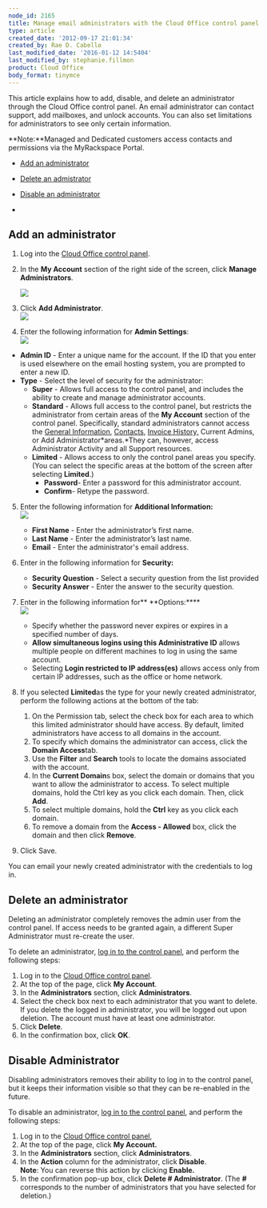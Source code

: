 ```yaml
---
node_id: 2165
title: Manage email administrators with the Cloud Office control panel
type: article
created_date: '2012-09-17 21:01:34'
created_by: Rae D. Cabello
last_modified_date: '2016-01-12 14:5404'
last_modified_by: stephanie.fillmon
product: Cloud Office
body_format: tinymce
---
```


This article explains how to add, disable, and delete an administrator
through the Cloud Office control panel. An email administrator can
contact support, add mailboxes, and unlock accounts. You can also set
limitations for administrators to see only certain information.

**Note:**Managed and Dedicated customers access contacts and permissions
via the MyRackspace Portal.

-   [Add an administrator](#add)
-   [Delete an admistrator](#delete)
-   [Disable an administrator](#disable)

 
-

Add an administrator
--------------------

1.  Log into the [Cloud Office control
    panel](https://cp.rackspace.com/ "Email & Apps Control Panel").
2.  In the **My Account** section of the right side of the screen, click
    **Manage Administrators**.<br>

    ![](/knowledge_center/sites/default/files/field/image/Manage%20email%20administrators%20with%20the%20Cloud%20Office%20control%20panel.jpg)
3.  Click **Add Administrator**.<br>
     ![](/knowledge_center/sites/default/files/field/image/2_5.png)<br>
      
4.  Enter the following information for **Admin Settings**:<br>
     ![](/knowledge_center/sites/default/files/field/image/3_5.png)

-   **Admin ID** - Enter a unique name for the account. If the ID that
    you enter is used elsewhere on the email hosting system, you are
    prompted to enter a new ID.
-   **Type** - Select the level of security for the administrator:
    -   **Super** - Allows full access to the control panel, and
        includes the ability to create and manage administrator
        accounts.
    -   **Standard** - Allows full access to the control panel, but
        restricts the administrator from certain areas of the **My
        Account** section of the control panel. Specifically, standard
        administrators cannot access the [General
        Information](/knowledge_center/article/general-information-cloud-office-control-panel), [Contacts](http://www.rackspace.com/knowledge_center/article/manage-company-contacts-in-the-cloud-office-control-panel "Company Contacts"),
        [Invoice
        History,](http://www.rackspace.com/knowledge_center/article/view-invoice-history-cloud-office-control-panel "Invoice History")
        Current Admins, or Add Administrator*areas.*They can, however,
        access Administrator Activity and all Support resources.
    -   **Limited** - Allows access to only the control panel areas you
        specify. (You can select the specific areas at the bottom of the
        screen after selecting **Limited**.)
        -   **Password**- Enter a password for this administrator
            account.
        -   **Confirm**- Retype the password.

5.  Enter the following information for **Additional Information:<br>
     **![](/knowledge_center/sites/default/files/field/image/5_4.png)****
    -   **First Name** - Enter the administrator&rsquo;s first name.
    -   **Last Name** - Enter the administrator&rsquo;s last name.
    -   **Email** - Enter the administrator's email address.<br>
          

6.  Enter in the following information for **Security:**
    -   **Security Question** - Select a security question from the list
        provided
    -   **Security Answer** - Enter the answer to the security
        question.<br>
          

7.  Enter in the following information for** **Options:****<br>
     ![](/knowledge_center/sites/default/files/field/image/7_0.png)
    -   Specify whether the password never expires or expires in a
        specified number of days.
    -   **Allow simultaneous logins using this Administrative ID**
        allows multiple people on different machines to log in using the
        same account.
    -   Selecting **Login restricted to IP address(es)** allows access
        only from certain IP addresses, such as the office or home
        network.<br>
          

8.  If you selected **Limited**as the type for your newly created
    administrator, perform the following actions at the bottom of the
    tab:
    1.  On the Permission tab, select the check box for each area to
        which this limited administrator should have access. By default,
        limited administrators have access to all domains in the
        account. 
    2.  To specify which domains the administrator can access, click
        the **Domain Access**tab.
    3.  Use the **Filter** and **Search** tools to locate the domains
        associated with the account.
    4.  In the **Current Domain**s box, select the domain or domains
        that you want to allow the administrator to access. To select
        multiple domains, hold the Ctrl key as you click each domain.
        Then, click **Add**.
    5.  To select multiple domains, hold the **Ctrl** key as you click
        each domain.
    6.  To remove a domain from the **Access - Allowed** box, click the
        domain and then click **Remove**.<br>
          

9.  Click Save.

You can email your newly created administrator with the credentials to
log in.

 

Delete an administrator
-----------------------

Deleting an administrator completely removes the admin user from the
control panel.  If access needs to be granted again, a different Super
Administrator must re-create the user.

To delete an administrator, [log in to the control
panel](https://cp.rackspace.com/), and perform the following steps:

1.  Log in to the [Cloud Office control
    panel](https://cp.rackspace.com/).
2.  At the top of the page, click **My Account**.
3.  In the **Administrators** section, click **Administrators**.
4.  Select the check box next to each administrator that you want to
    delete. If you delete the logged in administrator, you will be
    logged out upon deletion. The account must have at least one
    administrator.
5.  Click **Delete**.
6.  In the confirmation box, click **OK**.

Disable Administrator
---------------------

Disabling administrators removes their ability to log in to the control
panel, but it keeps their information visible so that they can be
re-enabled in the future.

To disable an administrator, [log in to the control
panel](https://cp.rackspace.com/), and perform the following steps:

1.  Log in to the [Cloud Office control
    panel](https://cp.rackspace.com/),
2.  At the top of the page, click **My Account.**
3.  In the **Administrators** section, click **Administrators**.
4.  In the **Action** column for the administrator, click **Disable**. <br>
     **Note**: You can reverse this action by clicking **Enable.**
5.  In the confirmation pop-up box, click **Delete \# Administrator**.
    (The **\#** corresponds to the number of administrators that you
    have selected for deletion.)

 

